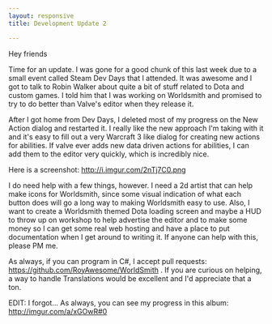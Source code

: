 ```yaml
---
layout: responsive
title: Development Update 2

---
```


Hey friends

Time for an update.  I was gone for a good chunk of this last week due to a small event called Steam Dev Days that I attended.  It was awesome and I got to talk to Robin Walker about quite a bit of stuff related to Dota and custom games.  I told him that I was working on Worldsmith and promised to try to do better than Valve's editor when they release it.  

After I got home from Dev Days, I deleted most of my progress on the New Action dialog and restarted it.  I really like the new approach I'm taking with it and it's easy to fill out a very Warcraft 3 like dialog for creating new actions for abilities.  If valve ever adds new data driven actions for abilities, I can add them to the editor very quickly, which is incredibly nice. 

Here is a screenshot: http://i.imgur.com/2nTj7C0.png

I do need help with a few things, however.  I need a 2d artist that can help make icons for Worldsmith, since some visual indication of what each button does will go a long way to making Worldsmith easy to use.  Also, I want to create a Worldsmith themed Dota loading screen and maybe a HUD to throw up on workshop to help advertise the editor and to make some money so I can get some real web hosting and have a place to put documentation when I get around to writing it.  If anyone can help with this, please PM me.

As always, if you can program in C#, I accept pull requests: https://github.com/RoyAwesome/WorldSmith .  If you are curious on helping, a way to handle Translations would be excellent and I'd appreciate that a ton.  


EDIT: I forgot... As always, you can see my progress in this album: http://imgur.com/a/xGOwR#0

